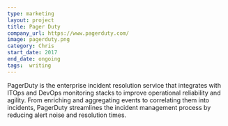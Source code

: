```yaml
---
type: marketing
layout: project
title: Pager Duty
company_url: https://www.pagerduty.com/
image: pagerduty.png
category: Chris
start_date: 2017
end_date: ongoing
tags:  writing
---
```


PagerDuty is the enterprise incident resolution service that integrates with ITOps and DevOps monitoring stacks to improve operational reliability and agility. From enriching and aggregating events to correlating them into incidents, PagerDuty streamlines the incident management process by reducing alert noise and resolution times.
